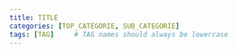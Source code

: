 ```yaml
---
title: TITLE
categories: [TOP_CATEGORIE, SUB_CATEGORIE]
tags: [TAG]     # TAG names should always be lowercase
---
```

